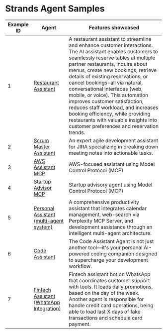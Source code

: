 # Strands Agent Samples

| Example ID | Agent                                                               | Features showcased                                                                                                                                                                                                                                                                                                                                                                                                                                                                                                                                                  |
| ---------- | ------------------------------------------------------------------- | ------------------------------------------------------------------------------------------------------------------------------------------------------------------------------------------------------------------------------------------------------------------------------------------------------------------------------------------------------------------------------------------------------------------------------------------------------------------------------------------------------------------------------------------------------------------- |
| 1          | [Restaurant Assistant](./01-restaurant-assistant/)                  | A restaurant assistant to streamline and enhance customer interactions. The AI assistant enables customers to seamlessly reserve tables at multiple partner restaurants, inquire about menus, create new bookings, retrieve details of existing reservations, or cancel bookings-all via natural, conversational interfaces (web, mobile, or voice). This automation improves customer satisfaction, reduces staff workload, and increases booking efficiency, while providing restaurants with valuable insights into customer preferences and reservation trends. |
| 2          | [Scrum Master Assistant](./02-scrum-master-assistant/)              | An expert agile development assistant for JIRA specializing in breaking down meeting notes into actionable tasks.                                                                                                                                                                                                                                                                                                                                                                                                                                                   |
| 3          | [AWS Assistant MCP](./03-aws-assistant-mcp/)                        | AWS-focused assistant using Model Control Protocol (MCP)                                                                                                                                                                                                                                                                                                                                                                                                                                                                                                            |
| 4          | [Startup Advisor MCP](./04-startup-advisor-mcp/)                    | Startup advisory agent using Model Control Protocol (MCP)                                                                                                                                                                                                                                                                                                                                                                                                                                                                                                           |
| 5          | [Personal Assistant (multi-agent system)](./05-personal-assistant/) | A comprehensive productivity assistant that integrates calendar management, web-search via Perplexity MCP Server, and development assistance through an intelligent multi-agent architecture.                                                                                                                                                                                                                                                                                                                                                                       |
| 6          | [Code Assistant](./06-code-assistant/)                              | The Code Assistant Agent is not just another tool—it's your personal AI-powered coding companion designed to supercharge your development workflow.                  |
| 7          | [Fintech Assistant (WhatsApp Integration)](./06-whatsapp-fintech-sample/) | Fintech assistant bot on WhatsApp that coordinates customer support with tools. It loads daily promotions, based on the day of the week. Another agent is responsible for handle credit card operations, being able to load last X days of fake transactions and schedule card payment.                   |